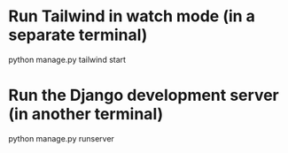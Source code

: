 # Run Tailwind in watch mode (in a separate terminal)

python manage.py tailwind start

# Run the Django development server (in another terminal)

python manage.py runserver
